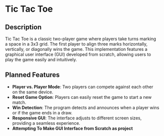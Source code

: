 # Tic Tac Toe

## Description
Tic Tac Toe is a classic two-player game where players take turns marking a space in a 3x3 grid. The first player to align three marks horizontally, vertically, or diagonally wins the game. This implementation features a graphical user interface (GUI) developed from scratch, allowing users to play the game easily and intuitively.

## Planned Features
- **Player vs. Player Mode**: Two players can compete against each other on the same device.
- **Reset Game Option**: Players can easily reset the game to start a new match.
- **Win Detection**: The program detects and announces when a player wins or if the game ends in a draw.
- **Responsive GUI**: The interface adjusts to different screen sizes, providing a seamless experience.
- **Attempting To Make GUI Interface from Scratch as project**




